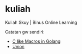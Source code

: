 # kuliah
Kuliah Skuy | Binus Online Learning

Catatan gw sendiri:
- [C like Macros in Golang](https://groups.google.com/g/golang-nuts/c/Qlxs3V77nss)
- [Union](https://stackoverflow.com/a/65555141)
